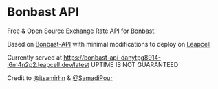 # Bonbast API 
Free & Open Source Exchange Rate API for [Bonbast](https://www.bonbast.com).

Based on  [Bonbast-API](https://github.com/itsamirhn/Bonbast-API) with minimal modifications to deploy on [Leapcell](https://leapcell.io/)

Currently served at https://bonbast-api-danytpg8914-i6m4n2p2.leapcell.dev/latest UPTIME IS NOT GUARANTEED

Credit to [@itsamirhn](https://github.com/itsamirhn) & [@SamadiPour](https://github.com/SamadiPour)
